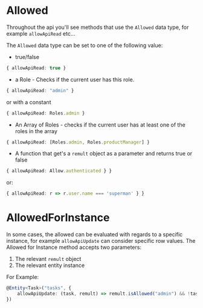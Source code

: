 # Allowed

Throughout the api you'll see methods that use the `Allowed` data type, for example `allowApiRead` etc...

The `Allowed` data type can be set to one of the following value:
* true/false
```ts
{ allowApiRead: true }
```
* a Role - Checks if the current user has this role.
```ts
{ allowApiRead: "admin" }
```
or with a constant
```ts
{ allowApiRead: Roles.admin }
```
* An Array of Roles - checks if the current user has at least one of the roles in the array
```ts
{ allowApiRead: [Roles.admin, Roles.productManager] }
```

* A function that get's a `remult` object as a parameter and returns true or false
```ts
{ allowApiRead: Allow.authenticated } }
```
or:
```ts
{ allowApiRead: r => r.user.name === 'superman' } }
```

# AllowedForInstance
In some cases, the allowed can be evaluated with regards to a specific instance, for example `allowApiUpdate` can consider specific row values.
The Allowed for Instance method accepts two parameters:
1. The relevant `remult` object
2. The relevant entity instance

For Example:
```ts
@Entity<Task>("tasks", {
    allowApiUpdate: (task, remult) => remult.isAllowed("admin") && !task!.completed
})
``` 
